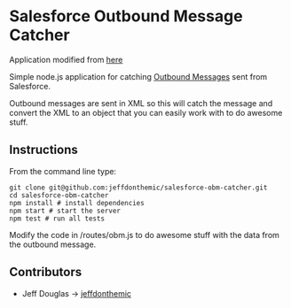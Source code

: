 # Salesforce Outbound Message Catcher

Application modified from [here](https://www.topcoder.com/blog/catching-salesforce-outbound-messages-with-nodejs/)

Simple node.js application for catching [Outbound Messages](https://developer.salesforce.com/page/Outbound_Messaging) sent from Salesforce.

Outbound messages are sent in XML so this will catch the message and convert the XML to an object that you can easily work with to do awesome stuff.

## Instructions

From the command line type:

```
git clone git@github.com:jeffdonthemic/salesforce-obm-catcher.git
cd salesforce-obm-catcher
npm install # install dependencies
npm start # start the server
npm test # run all tests
```

Modify the code in /routes/obm.js to do awesome stuff with the data from the outbound message.

## Contributors
* Jeff Douglas -> [jeffdonthemic](https://github.com/jeffdonthemic)
